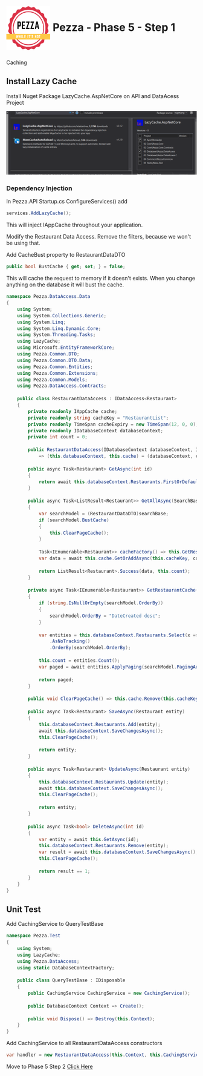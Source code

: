 <img align="left" width="116" height="116" src="../pezza-logo.png" />

# &nbsp;**Pezza - Phase 5 - Step 1**

<br/><br/>

Caching

## **Install Lazy Cache**

Install Nuget Package LazyCache.AspNetCore on API and DataAcess Project

![](2021-01-15-12-44-19.png)

### **Dependency Injection**

In Pezza.API Startup.cs ConfigureServices() add

```cs
services.AddLazyCache();
```

This will inject IAppCache throughout your application.

Modify the Restaurant Data Access. Remove the filters, because we won't be using that.

Add CacheBust property to RestaurantDataDTO

```cs
public bool BustCache { get; set; } = false;
```

This will cache the request to memory if it doesn't exists. When you change anything on the database it will bust the cache.

```cs
namespace Pezza.DataAccess.Data
{
    using System;
    using System.Collections.Generic;
    using System.Linq;
    using System.Linq.Dynamic.Core;
    using System.Threading.Tasks;
    using LazyCache;
    using Microsoft.EntityFrameworkCore;
    using Pezza.Common.DTO;
    using Pezza.Common.DTO.Data;
    using Pezza.Common.Entities;
    using Pezza.Common.Extensions;
    using Pezza.Common.Models;
    using Pezza.DataAccess.Contracts;

    public class RestaurantDataAccess : IDataAccess<Restaurant>
    {
        private readonly IAppCache cache;
        private readonly string cacheKey = "RestaurantList";
        private readonly TimeSpan cacheExpiry = new TimeSpan(12, 0, 0); ////12 hours
        private readonly IDatabaseContext databaseContext;
        private int count = 0;

        public RestaurantDataAccess(IDatabaseContext databaseContext, IAppCache cache)
            => (this.databaseContext, this.cache) = (databaseContext, cache);

        public async Task<Restaurant> GetAsync(int id)
        {
            return await this.databaseContext.Restaurants.FirstOrDefaultAsync(x => x.Id == id);
        }

        public async Task<ListResult<Restaurant>> GetAllAsync(SearchBase searchBase)
        {
            var searchModel = (RestaurantDataDTO)searchBase;
            if (searchModel.BustCache)
            {
                this.ClearPageCache();
            }

            Task<IEnumerable<Restaurant>> cacheFactory() => this.GetRestaurantCache(searchModel);
            var data = await this.cache.GetOrAddAsync(this.cacheKey, cacheFactory, this.cacheExpiry);

            return ListResult<Restaurant>.Success(data, this.count);
        }

        private async Task<IEnumerable<Restaurant>> GetRestaurantCache(RestaurantDataDTO searchModel)
        {
            if (string.IsNullOrEmpty(searchModel.OrderBy))
            {
                searchModel.OrderBy = "DateCreated desc";
            }

            var entities = this.databaseContext.Restaurants.Select(x => x)
                .AsNoTracking()
                .OrderBy(searchModel.OrderBy);

            this.count = entities.Count();
            var paged = await entities.ApplyPaging(searchModel.PagingArgs).ToListAsync();

            return paged;
        }

        public void ClearPageCache() => this.cache.Remove(this.cacheKey);

        public async Task<Restaurant> SaveAsync(Restaurant entity)
        {
            this.databaseContext.Restaurants.Add(entity);
            await this.databaseContext.SaveChangesAsync();
            this.ClearPageCache();

            return entity;
        }

        public async Task<Restaurant> UpdateAsync(Restaurant entity)
        {
            this.databaseContext.Restaurants.Update(entity);
            await this.databaseContext.SaveChangesAsync();
            this.ClearPageCache();

            return entity;
        }

        public async Task<bool> DeleteAsync(int id)
        {
            var entity = await this.GetAsync(id);
            this.databaseContext.Restaurants.Remove(entity);
            var result = await this.databaseContext.SaveChangesAsync();
            this.ClearPageCache();

            return result == 1;
        }
    }
}
```

## **Unit Test**

Add CachingService to QueryTestBase

```cs
namespace Pezza.Test
{
    using System;
    using LazyCache;
    using Pezza.DataAccess;
    using static DatabaseContextFactory;

    public class QueryTestBase : IDisposable
    {
        public CachingService CachingService = new CachingService();

        public DatabaseContext Context => Create();

        public void Dispose() => Destroy(this.Context);
    }
}
```

Add CachingService to all RestaurantDataAccess constructors

```cs
var handler = new RestaurantDataAccess(this.Context, this.CachingService);
```

Move to Phase 5 Step 2
[Click Here](https://github.com/entelect-incubator/.NET/tree/master/Phase%205/Step%202) 